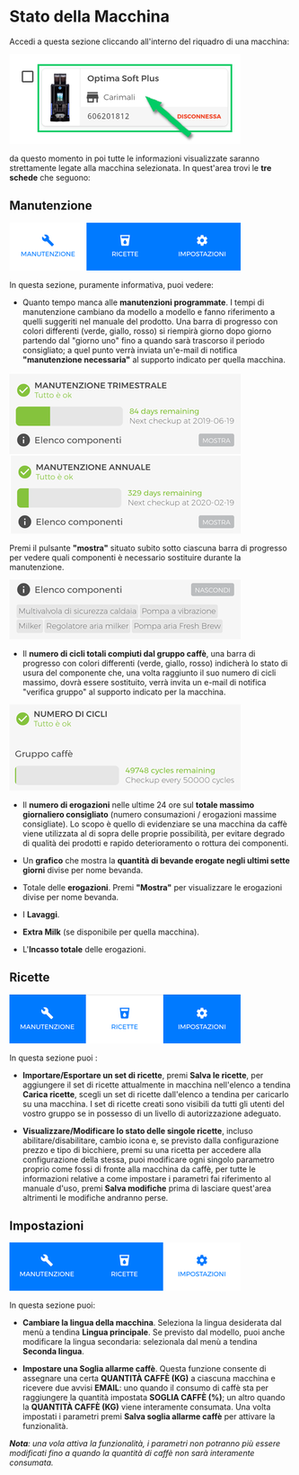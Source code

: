 # Stato della Macchina

Accedi a questa sezione cliccando all'interno del riquadro di una macchina: 

<kbd>![Installation filter](_images/machine-riquadro.png)</kbd>

da questo momento in poi tutte le informazioni visualizzate saranno strettamente legate alla macchina selezionata.
In quest'area trovi le **tre schede** che seguono:

## Manutenzione

<kbd>![Installation filter](_images/machine-manutenzione2.png)</kbd>


In questa sezione, puramente informativa, puoi vedere:
     
- Quanto tempo manca alle **manutenzioni programmate**. I tempi di manutenzione cambiano da modello a modello e fanno riferimento a quelli suggeriti nel manuale del prodotto. Una barra di progresso con colori differenti (verde, giallo, rosso) si riempirà giorno dopo giorno partendo dal "giorno uno" fino a quando sarà trascorso il periodo consigliato; a quel punto verrà inviata un'e-mail di notifica **"manutenzione necessaria"** al supporto indicato per quella macchina. 

<kbd>![Installation filter](_images/machine-manutenzione-program.png)</kbd>

Premi il pulsante **"mostra"** situato subito sotto ciascuna barra di progresso per vedere quali componenti è necessario sostituire durante la manutenzione.

<kbd>![Installation filter](_images/machine-componenti.png)</kbd>

- Il **numero di cicli totali compiuti dal gruppo caffè**, una barra di progresso con colori differenti (verde, giallo, rosso) indicherà lo stato di usura del componente che, una volta raggiunto il suo numero di cicli massimo, dovrà essere sostituito, verrà invita un e-mail di notifica "verifica gruppo" al supporto indicato per la macchina.

<kbd>![Installation filter](_images/machine-cicli.png)</kbd>

- Il **numero di erogazioni** nelle ultime 24 ore sul **totale massimo giornaliero consigliato** (numero consumazioni / erogazioni massime consigliate). Lo scopo è quello di evidenziare se una macchina da caffè viene utilizzata al di sopra delle proprie possibilità, per evitare degrado di qualità dei prodotti e rapido deterioramento o rottura dei componenti.
     
- Un **grafico** che mostra la **quantità di bevande erogate negli ultimi sette giorni** divise per nome bevanda.

- Totale delle **erogazioni**. Premi **"Mostra"** per visualizzare le erogazioni divise per nome bevanda.

- I **Lavaggi**.

- **Extra Milk** (se disponibile per quella macchina).

- L'**Incasso totale** delle erogazioni.


     
 ## Ricette
 
 <kbd>![Installation filter](_images/machine-ricette.png)</kbd>
 
 In questa sezione puoi :
 
 - **Importare/Esportare un set di ricette**, premi **Salva le ricette**, per aggiungere il set di ricette attualmente in macchina nell'elenco a tendina **Carica ricette**, scegli un set di ricette dall'elenco a tendina per caricarlo su una macchina. I set di ricette creati sono visibili da tutti gli utenti del vostro gruppo se in possesso di un livello di autorizzazione adeguato.

- **Visualizzare/Modificare lo stato delle singole ricette**, incluso abilitare/disabilitare, cambio icona e, se previsto dalla configurazione prezzo e tipo di bicchiere, premi su una ricetta per accedere alla configurazione della stessa, puoi modificare ogni singolo parametro proprio come fossi di fronte alla macchina da caffè, per tutte le informazioni relative a come impostare i parametri fai riferimento al manuale d'uso, premi **Salva modifiche** prima di lasciare quest'area altrimenti le modifiche andranno perse.   
 
 
 ## Impostazioni
 
 <kbd>![Installation filter](_images/machine-impostazioni.png)</kbd>
 
  In questa sezione puoi:
  
  - **Cambiare la lingua della macchina**. Seleziona la lingua desiderata dal menù a tendina **Lingua principale**. 
  Se previsto dal modello, puoi anche modificare la lingua secondaria: selezionala dal menù a tendina **Seconda lingua**.
  
  
  
  - **Impostare una Soglia allarme caffè**. Questa funzione consente di assegnare una certa **QUANTITÀ CAFFÈ (KG)** a ciascuna macchina e ricevere due avvisi **EMAIL**: uno quando il consumo di caffè sta per raggiungere la quantità impostata **SOGLIA CAFFÈ (%)**; un altro quando la **QUANTITÀ CAFFÈ (KG)** viene interamente consumata. 
Una volta impostati i parametri premi **Salva soglia allarme caffè** per attivare la funzionalità. 

***Nota**: una vola attiva la funzionalità, i parametri non potranno più essere modificati fino a quando la quantità di caffè non sarà interamente consumata.* 








